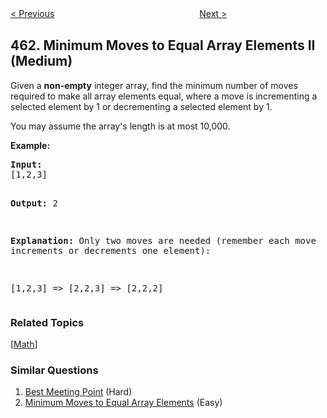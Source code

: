 <!--|This file generated by command(leetcode description); DO NOT EDIT.    |-->
<!--+----------------------------------------------------------------------+-->
<!--|@author    openset <openset.wang@gmail.com>                           |-->
<!--|@link      https://github.com/openset                                 |-->
<!--|@home      https://github.com/openset/leetcode                        |-->
<!--+----------------------------------------------------------------------+-->

[< Previous](https://github.com/openset/leetcode/tree/master/problems/hamming-distance "Hamming Distance")
　　　　　　　　　　　　　　　　
[Next >](https://github.com/openset/leetcode/tree/master/problems/island-perimeter "Island Perimeter")

## 462. Minimum Moves to Equal Array Elements II (Medium)

<p><p>Given a <b>non-empty</b> integer array, find the minimum number of moves required to make all array elements equal, where a move is incrementing a selected element by 1 or decrementing a selected element by 1.</p>

<p>You may assume the array's length is at most 10,000.</p>

<p><b>Example:</b>
<pre>
<b>Input:</b>
[1,2,3]

<b>Output:</b>
2

<b>Explanation:</b>
Only two moves are needed (remember each move increments or decrements one element):

[1,2,3]  =>  [2,2,3]  =>  [2,2,2]
</pre>
</p></p>

### Related Topics
  [[Math](https://github.com/openset/leetcode/tree/master/tag/math/README.md)]

### Similar Questions
  1. [Best Meeting Point](https://github.com/openset/leetcode/tree/master/problems/best-meeting-point) (Hard)
  1. [Minimum Moves to Equal Array Elements](https://github.com/openset/leetcode/tree/master/problems/minimum-moves-to-equal-array-elements) (Easy)
